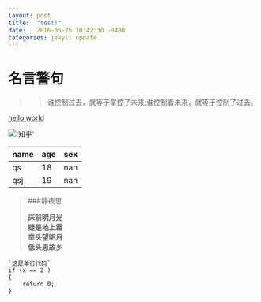 ```yaml
---
layout: post
title:  "test!"
date:   2016-05-25 10:42:30 -0400
categories: jekyll update
---
```



# 名言警句 #

>>谁控制过去，就等于掌控了未来;谁控制着未来，就等于控制了过去。

[hello world](http://www.google.hk)

!['*知乎*'](https://static.zhihu.com/static/revved/img/ios/touch-icon-152.87c020b9.png) 

 name|age| sex   
---|---|---  
 qs|18|nan   
 qsj|19| nan  
 
 
 
 >###静夜思
>
>    **床前明月光**   
>    **疑是地上霜**    
>    **举头望明月**    
>    **低头思故乡**


	`这是单行代码`
	if (x == 2 )
	{
		return 0;
	}



